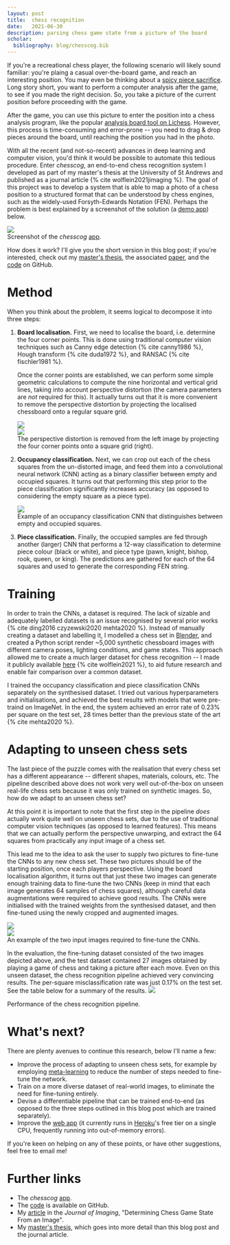 ```yaml
---
layout: post
title:  chess recognition
date:   2021-06-30
description: parsing chess game state from a picture of the board
scholar:
  bibliography: blog/chesscog.bib
---
```


If you're a recreational chess player, the following scenario will likely sound familiar: 
you're plaing a casual over-the-board game, and reach an interesting position.
You may even be thinking about a [spicy piece sacrifice](https://www.youtube.com/watch?v=G90SVhxKeig).
Long story short, you want to perform a computer analysis after the game, to see if you made the right decision.
So, you take a picture of the current position before proceeding with the game.

After the game, you can use this picture to enter the position into a chess analysis program, like the popular [analysis board tool on Lichess](https://lichess.org/analysis).
However, this process is time-consuming and error-prone -- you need to drag & drop pieces around the board, until reaching the position you had in the photo.

With all the recent (and not-so-recent) advances in deep learning and computer vision, you'd think it would be possible to automate this tedious procedure.
Enter *chesscog*, an end-to-end chess recognition system I developed as part of my master's thesis at the University of St Andrews and published as a journal article {% cite wolflein2021jimaging %}.
The goal of this project was to develop a system that is able to map a photo of a chess position to a structured format that can be understood by chess engines, such as the widely-used Forsyth-Edwards Notation (FEN).
Perhaps the problem is best explained by a screenshot of the solution (a [demo app](https://www.chesscog.com)) below.

<img class="img-fluid rounded z-depth-1" src="{{ site.baseurl }}/assets/blog/chesscog/demo_screenshot.png" data-zoomable>
<div class="caption">
    Screenshot of the <i>chesscog</i> <a href="https://www.chesscog.com">app</a>.
</div>

How does it work? 
I'll give you the short version in this blog post; if you're interested, check out my [master's thesis](https://github.com/georg-wolflein/chesscog-report/raw/master/report.pdf), the associated [paper](http://mdpi.com/2313-433X/7/6/94), and the [code](https://github.com/georg-wolflein/chesscog) on GitHub.


# Method
When you think about the problem, it seems logical to decompose it into three steps:
1.  **Board localisation.**
    First, we need to localise the board, i.e. determine the four corner points.
    This is done using traditional computer vision techniques such as Canny edge detection {% cite canny1986 %}, Hough transform {% cite duda1972 %}, and RANSAC {% cite fischler1981 %}. 
    
    Once the corner points are established, we can perform some simple geometric calculations to compute the nine horizontal and vertical grid lines, taking into account perspective distortion (the camera parameters are *not* required for this). It actually turns out that it is more convenient to remove the perspective distortion by projecting the localised chessboard onto a regular square grid.

    <div class="row">
        <div class="col-sm-7 mt-3 mt-md-0">
            <img class="img-fluid rounded z-depth-1" src="{{ site.baseurl }}/assets/blog/chesscog/3828_corners_unwarped_result.png" data-zoomable>
        </div>
        <div class="col-sm-5 mt-3 mt-md-0">
            <img class="img-fluid rounded z-depth-1" src="{{ site.baseurl }}/assets/blog/chesscog/3828_corners_warped_result.png" data-zoomable>
        </div>
    </div>
    <div class="caption">
        The perspective distortion is removed from the left image by projecting the four corner points onto a square grid (right).
    </div>
2.  **Occupancy classification.**
    Next, we can crop out each of the chess squares from the un-distorted image, and feed them into a convolutional neural network (CNN) acting as a binary classifier between empty and occupied squares. 
    It turns out that performing this step prior to the piece classification significantly increases accuracy (as opposed to considering the empty square as a piece type).
    
    <img class="img-fluid rounded z-depth-1 center" src="{{ site.baseurl }}/assets/blog/chesscog/occupancy_convnet.png" data-zoomable>
    <div class="caption">
        Example of an occupancy classification CNN that distinguishes between empty and occupied squares.
    </div>
3.  **Piece classification.**
    Finally, the occupied samples are fed through another (larger) CNN that performs a 12-way classification to determine piece colour (black or white), and piece type (pawn, knight, bishop, rook, queen, or king).
    The predictions are gathered for each of the 64 squares and used to generate the corresponding FEN string.

# Training

In order to train the CNNs, a dataset is required.
The lack of sizable and adequately labelled datasets is an issue recognised by several prior works {% cite ding2016 czyzewski2020 mehta2020 %}.
Instead of manually creating a dataset and labelling it, I modelled a chess set in [Blender](http://blender.org), and created a Python script render ~5,000 synthetic chessboard images with different camera poses, lighting conditions, and game states.
This approach allowed me to create a much larger dataset for chess recognition -- I made it publicly available [here](http://osf.io/xf3ka/) {% cite wolflein2021 %}, to aid future research and enable fair comparison over a common dataset.

I trained the occupancy classification and piece classification CNNs separately on the synthesised dataset. 
I tried out various hyperparameters and initialisations, and achieved the best results with models that were pre-traind on ImageNet.
In the end, the system achieved an error rate of 0.23% per square on the test set, 28 times better than the previous state of the art {% cite mehta2020 %}.

# Adapting to unseen chess sets
The last piece of the puzzle comes with the realisation that every chess set has a different appearance -- different shapes, materials, colours, etc.
The pipeline described above does not work very well out-of-the-box on unseen real-life chess sets because it was only trained on synthetic images. 
So, how do we adapt to an unseen chess set?

At this point it is important to note that the first step in the pipeline *does* actually work quite well on unseen chess sets, due to the use of traditional computer vision techniques (as opposed to learned features).
This means that we can actually perform the perspective unwarping, and extract the 64 squares from practically any input image of a chess set.

This lead me to the idea to ask the user to supply two pictures to fine-tune the CNNs to any new chess set. 
These two pictures should be of the starting position, once each players perspective.
Using the board localisation algorithm, it turns out that just these two images can generate enough training data to fine-tune the two CNNs (keep in mind that each image generates 64 samples of chess squares), although careful data augmentations were required to achieve good results.
The CNNs were initialised with the trained weights from the synthesised dataset, and then fine-tuned using the newly cropped and augmented images.
<div class="row">
    <div class="col-sm-6 mt-3 mt-md-0">
        <img class="img-fluid rounded z-depth-1" src="{{ site.baseurl }}/assets/blog/chesscog/transfer_learning_white.png" data-zoomable>
    </div>
    <div class="col-sm-6 mt-3 mt-md-0">
        <img class="img-fluid rounded z-depth-1" src="{{ site.baseurl }}/assets/blog/chesscog/transfer_learning_black.png" data-zoomable>
    </div>
</div>
<div class="caption">
    An example of the two input images required to fine-tune the CNNs.
</div>

In the evaluation, the fine-tuning dataset consisted of the two images depicted above, and the test dataset contained 27 images obtained by playing a game of chess and taking a picture after each move.
Even on this unseen dataset, the chess recognition pipeline achieved very convincing results. 
The per-square misclassification rate was just 0.17% on the test set.
See the table below for a summary of the results.
<img class="img-fluid rounded z-depth-1 center" src="{{ site.baseurl }}/assets/blog/chesscog/results.png" data-zoomable>
<div class="caption">
    Performance of the chess recognition pipeline.
</div>

# What's next?
There are plenty avenues to continue this research, below I'll name a few:
- Improve the process of adapting to unseen chess sets, for example by employing [meta-learning](https://arxiv.org/abs/1703.03400) to reduce the number of steps needed to fine-tune the network.
- Train on a more diverse dataset of real-world images, to eliminate the need for fine-tuning entirely.
- Devise a differentiable pipeline that can be trained end-to-end (as opposed to the three steps outlined in this blog post which are trained separately).
- Improve the [web app](https://www.chesscog.com) (it currently runs in [Heroku](http://heroku.com)'s free tier on a single CPU, frequently running into out-of-memory errors).

If you're keen on helping on any of these points, or have other suggestions, feel free to email me!


# Further links
- The *chesscog* [app](https://www.chesscog.com).
- The [code](https://github.com/georg-wolflein/chesscog) is available on GitHub.
- My [article](http://mdpi.com/2313-433X/7/6/94) in the *Journal of Imaging*, "Determining Chess Game State From an Image".
- My [master's thesis](https://github.com/georg-wolflein/chesscog-report/raw/master/report.pdf), which goes into more detail than this blog post and the journal article.
